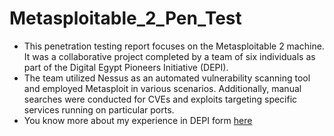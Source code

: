 # Metasploitable_2_Pen_Test

- This penetration testing report focuses on the Metasploitable 2 machine. It was a collaborative project completed by a team of six individuals as part of the Digital Egypt Pioneers Initiative (DEPI).
- The team utilized Nessus as an automated vulnerability scanning tool and employed Metasploit in various scenarios. Additionally, manual searches were conducted for CVEs and exploits targeting specific services running on particular ports.
- You know more about my experience in DEPI form [here](https://www.linkedin.com/posts/mohamed-khaled-219670205_depi-digitalegypt-pentest-activity-7261008322571497472-gfp3)
